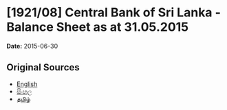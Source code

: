 # [1921/08] Central Bank of Sri Lanka - Balance Sheet as at 31.05.2015

**Date:** 2015-06-30

## Original Sources

- [English](https://documents.gov.lk/view/extra-gazettes/2015/6/1921-08_E.pdf)
- [සිංහල](https://documents.gov.lk/view/extra-gazettes/2015/6/1921-08_S.pdf)
- [தமிழ்](https://documents.gov.lk/view/extra-gazettes/2015/6/1921-08_T.pdf)
